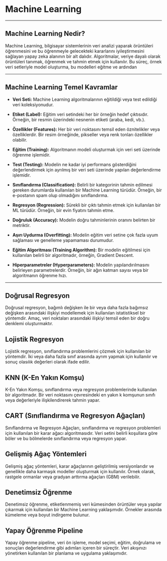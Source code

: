 # Machine Learning
***

## **Machine Learning Nedir?**
Machine Learning, bilgisayar sistemlerinin veri analizi yaparak örüntüleri öğrenmesini ve bu öğrenmeyle gelecekteki kararlarını iyileştirmesini sağlayan yapay zeka alanının bir alt dalıdır. Algoritmalar, veriye dayalı olarak örüntüleri tanımak, öğrenmek ve tahmin etmek için kullanılır. Bu süreç, örnek veri setleriyle model oluşturma, bu modelleri eğitme ve ardından

***
## **Machine Learning Temel Kavramlar**

- **Veri Seti:** Machine Learning algoritmalarının eğitildiği veya test edildiği veri koleksiyonudur.
  
- **Etiket (Label):** Eğitim veri setindeki her bir örneğin hedef çıktısıdır. Örneğin, bir resmin üzerindeki nesnenin etiketi (araba, kedi, vb.).
  
- **Özellikler (Features):** Her bir veri noktasını temsil eden öznitelikler veya özelliklerdir. Bir resim örneğinde, pikseller veya renk tonları özellikler olabilir.
  
- **Eğitim (Training):** Algoritmanın modeli oluşturmak için veri seti üzerinde öğrenme işlemidir.
  
- **Test (Testing):** Modelin ne kadar iyi performans gösterdiğini değerlendirmek için ayrılmış bir veri seti üzerinde yapılan değerlendirme işlemidir.
  
- **Sınıflandırma (Classification):** Belirli bir kategorinin tahmin edilmesi gereken durumlarda kullanılan bir Machine Learning türüdür. Örneğin, bir e-postanın spam olup olmadığını sınıflandırma.
  
- **Regresyon (Regression):** Sürekli bir çıktı tahmin etmek için kullanılan bir ML türüdür. Örneğin, bir evin fiyatını tahmin etme.
  
- **Doğruluk (Accuracy):** Modelin doğru tahminlerinin oranını belirten bir metriktir.
  
- **Aşırı Uydurma (Overfitting):** Modelin eğitim veri setine çok fazla uyum sağlaması ve genelleme yapamaması durumudur.
  
- **Eğitim Algoritması (Training Algorithm):** Bir modelin eğitilmesi için kullanılan belirli bir algoritmadır, örneğin, Gradient Descent.

- **Hiperparametreler (Hyperparameters):** Modelin yapılandırılmasını belirleyen parametrelerdir. Örneğin, bir ağın katman sayısı veya bir algoritmanın öğrenme hızı.
***

## **Doğrusal Regresyon**

Doğrusal regresyon, bağımlı değişken ile bir veya daha fazla bağımsız değişken arasındaki ilişkiyi modellemek için kullanılan istatistiksel bir yöntemdir. Amaç, veri noktaları arasındaki ilişkiyi temsil eden bir doğru denklemi oluşturmaktır.


## **Lojistik Regresyon**

Lojistik regresyon, sınıflandırma problemlerini çözmek için kullanılan bir yöntemdir. İki veya daha fazla sınıf arasında ayrım yapmak için kullanılır ve sonuç olasılık değerleri olarak ifade edilir.


## **KNN (K-En Yakın Komşu)**

K-En Yakın Komşu, sınıflandırma veya regresyon problemlerinde kullanılan bir algoritmadır. Bir veri noktasını çevresindeki en yakın k komşunun sınıfı veya değerleriyle ilişkilendirerek tahmin yapar.


## **CART (Sınıflandırma ve Regresyon Ağaçları)**

Sınıflandırma ve Regresyon Ağaçları, sınıflandırma ve regresyon problemleri için kullanılan bir karar ağacı algoritmasıdır. Veri setini belirli koşullara göre böler ve bu bölmelerde sınıflandırma veya regresyon yapar.


## **Gelişmiş Ağaç Yöntemleri**

Gelişmiş ağaç yöntemleri, karar ağaçlarının geliştirilmiş versiyonlarıdır ve genellikle daha karmaşık modeller oluşturmak için kullanılır. Örnek olarak, rastgele ormanlar veya gradyan arttırma ağaçları (GBM) verilebilir.


## **Denetimsiz Öğrenme**

Denetimsiz öğrenme, etiketlenmemiş veri kümesinden örüntüler veya yapılar çıkarmak için kullanılan bir Machine Learning yaklaşımıdır. Örnekler arasında kümeleme veya boyut indirgeme bulunur.


## **Yapay Öğrenme Pipeline**

Yapay öğrenme pipeline, veri ön işleme, model seçimi, eğitim, doğrulama ve sonuçları değerlendirme gibi adımları içeren bir süreçtir. Veri akışınızı yönetirken kullanılan bir planlama ve uygulama yaklaşımıdır.





























